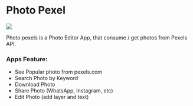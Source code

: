 # Photo Pexel

<p><img  src="https://i.ibb.co/X5ShKKG/Banner.png"/></p>

Photo pexels is a Photo Editor App, that consume  / get photos from Pexels API.

### Apps Feature:

 - See Popular photo from pexels.com
 - Search Photo by Keyword
 - Download Photo
 - Share Photo (WhatsApp, Instagram, etc)
 - Edit Photo (add layer and text)
